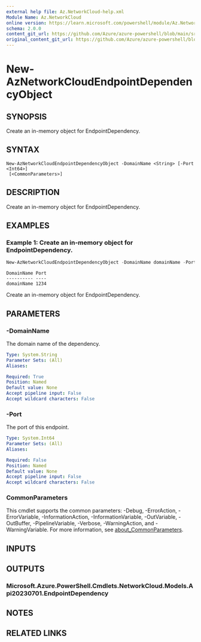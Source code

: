 ```yaml
---
external help file: Az.NetworkCloud-help.xml
Module Name: Az.NetworkCloud
online version: https://learn.microsoft.com/powershell/module/Az.NetworkCloud/new-AzNetworkCloudEndpointDependencyObject
schema: 2.0.0
content_git_url: https://github.com/Azure/azure-powershell/blob/main/src/NetworkCloud/NetworkCloud/help/New-AzNetworkCloudEndpointDependencyObject.md
original_content_git_url: https://github.com/Azure/azure-powershell/blob/main/src/NetworkCloud/NetworkCloud/help/New-AzNetworkCloudEndpointDependencyObject.md
---
```


# New-AzNetworkCloudEndpointDependencyObject

## SYNOPSIS
Create an in-memory object for EndpointDependency.

## SYNTAX

```
New-AzNetworkCloudEndpointDependencyObject -DomainName <String> [-Port <Int64>]
 [<CommonParameters>]
```

## DESCRIPTION
Create an in-memory object for EndpointDependency.

## EXAMPLES

### Example 1: Create an in-memory object for EndpointDependency.
```powershell
New-AzNetworkCloudEndpointDependencyObject -DomainName domainName -Port 1234
```

```output
DomainName Port
---------- ----
domainName 1234
```

Create an in-memory object for EndpointDependency.

## PARAMETERS

### -DomainName
The domain name of the dependency.

```yaml
Type: System.String
Parameter Sets: (All)
Aliases:

Required: True
Position: Named
Default value: None
Accept pipeline input: False
Accept wildcard characters: False
```

### -Port
The port of this endpoint.

```yaml
Type: System.Int64
Parameter Sets: (All)
Aliases:

Required: False
Position: Named
Default value: None
Accept pipeline input: False
Accept wildcard characters: False
```

### CommonParameters
This cmdlet supports the common parameters: -Debug, -ErrorAction, -ErrorVariable, -InformationAction, -InformationVariable, -OutVariable, -OutBuffer, -PipelineVariable, -Verbose, -WarningAction, and -WarningVariable. For more information, see [about_CommonParameters](http://go.microsoft.com/fwlink/?LinkID=113216).

## INPUTS

## OUTPUTS

### Microsoft.Azure.PowerShell.Cmdlets.NetworkCloud.Models.Api20230701.EndpointDependency

## NOTES

## RELATED LINKS
